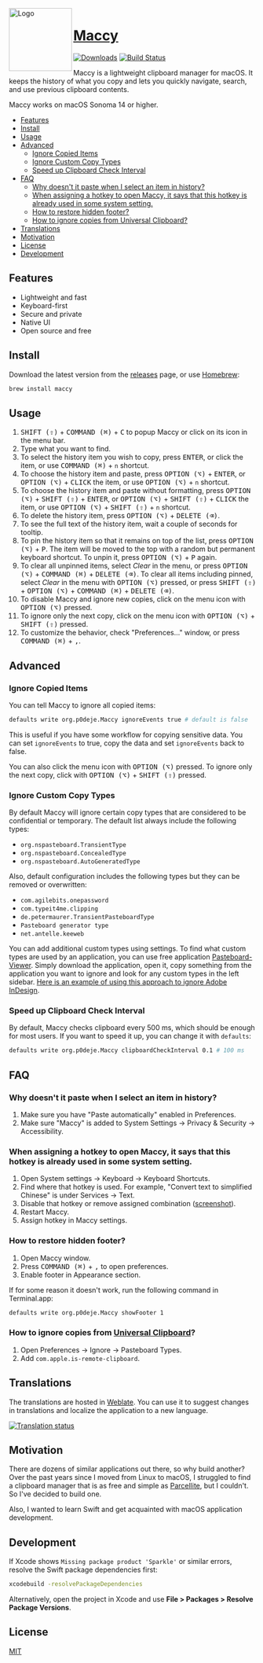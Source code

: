 
<img width="128px" src="https://maccy.app/img/maccy/Logo.png" alt="Logo" align="left" />

# [Maccy](https://maccy.app)

[![Downloads](https://img.shields.io/github/downloads/p0deje/Maccy/total.svg)](https://github.com/p0deje/Maccy/releases/latest)
[![Build Status](https://img.shields.io/bitrise/716921b669780314/master?token=3pMiCb5dpFzlO-7jTYtO3Q)](https://app.bitrise.io/app/716921b669780314)

Maccy is a lightweight clipboard manager for macOS. It keeps the history of what you copy
and lets you quickly navigate, search, and use previous clipboard contents.

Maccy works on macOS Sonoma 14 or higher.

<!-- vim-markdown-toc GFM -->

* [Features](#features)
* [Install](#install)
* [Usage](#usage)
* [Advanced](#advanced)
  * [Ignore Copied Items](#ignore-copied-items)
  * [Ignore Custom Copy Types](#ignore-custom-copy-types)
  * [Speed up Clipboard Check Interval](#speed-up-clipboard-check-interval)
* [FAQ](#faq)
  * [Why doesn't it paste when I select an item in history?](#why-doesnt-it-paste-when-i-select-an-item-in-history)
  * [When assigning a hotkey to open Maccy, it says that this hotkey is already used in some system setting.](#when-assigning-a-hotkey-to-open-maccy-it-says-that-this-hotkey-is-already-used-in-some-system-setting)
  * [How to restore hidden footer?](#how-to-restore-hidden-footer)
  * [How to ignore copies from Universal Clipboard?](#how-to-ignore-copies-from-universal-clipboard)
* [Translations](#translations)
* [Motivation](#motivation)
* [License](#license)
* [Development](#development)

<!-- vim-markdown-toc -->

## Features

* Lightweight and fast
* Keyboard-first
* Secure and private
* Native UI
* Open source and free

## Install

Download the latest version from the [releases](https://github.com/p0deje/Maccy/releases/latest) page, or use [Homebrew](https://brew.sh/):

```sh
brew install maccy
```

## Usage

1. <kbd>SHIFT (⇧)</kbd> + <kbd>COMMAND (⌘)</kbd> + <kbd>C</kbd> to popup Maccy or click on its icon in the menu bar.
2. Type what you want to find.
3. To select the history item you wish to copy, press <kbd>ENTER</kbd>, or click the item, or use <kbd>COMMAND (⌘)</kbd> + `n` shortcut.
4. To choose the history item and paste, press <kbd>OPTION (⌥)</kbd> + <kbd>ENTER</kbd>, or <kbd>OPTION (⌥)</kbd> + <kbd>CLICK</kbd> the item, or use <kbd>OPTION (⌥)</kbd> + `n` shortcut.
5. To choose the history item and paste without formatting, press <kbd>OPTION (⌥)</kbd> + <kbd>SHIFT (⇧)</kbd> + <kbd>ENTER</kbd>, or <kbd>OPTION (⌥)</kbd> + <kbd>SHIFT (⇧)</kbd> + <kbd>CLICK</kbd> the item, or use <kbd>OPTION (⌥)</kbd> + <kbd>SHIFT (⇧)</kbd> + `n` shortcut.
6. To delete the history item, press <kbd>OPTION (⌥)</kbd> + <kbd>DELETE (⌫)</kbd>.
7. To see the full text of the history item, wait a couple of seconds for tooltip.
8. To pin the history item so that it remains on top of the list, press <kbd>OPTION (⌥)</kbd> + <kbd>P</kbd>. The item will be moved to the top with a random but permanent keyboard shortcut. To unpin it, press <kbd>OPTION (⌥)</kbd> + <kbd>P</kbd> again.
9. To clear all unpinned items, select _Clear_ in the menu, or press <kbd>OPTION (⌥)</kbd> + <kbd>COMMAND (⌘)</kbd> + <kbd>DELETE (⌫)</kbd>. To clear all items including pinned, select _Clear_ in the menu with  <kbd>OPTION (⌥)</kbd> pressed, or press <kbd>SHIFT (⇧)</kbd> + <kbd>OPTION (⌥)</kbd> + <kbd>COMMAND (⌘)</kbd> + <kbd>DELETE (⌫)</kbd>.
10. To disable Maccy and ignore new copies, click on the menu icon with <kbd>OPTION (⌥)</kbd> pressed.
11. To ignore only the next copy, click on the menu icon with <kbd>OPTION (⌥)</kbd> + <kbd>SHIFT (⇧)</kbd> pressed.
12. To customize the behavior, check "Preferences…" window, or press <kbd>COMMAND (⌘)</kbd> + <kbd>,</kbd>.

## Advanced

### Ignore Copied Items

You can tell Maccy to ignore all copied items:

```sh
defaults write org.p0deje.Maccy ignoreEvents true # default is false
```

This is useful if you have some workflow for copying sensitive data. You can set `ignoreEvents` to true, copy the data and set `ignoreEvents` back to false.

You can also click the menu icon with <kbd>OPTION (⌥)</kbd> pressed. To ignore only the next copy, click with <kbd>OPTION (⌥)</kbd> + <kbd>SHIFT (⇧)</kbd> pressed.

### Ignore Custom Copy Types

By default Maccy will ignore certain copy types that are considered to be confidential
or temporary. The default list always include the following types:

* `org.nspasteboard.TransientType`
* `org.nspasteboard.ConcealedType`
* `org.nspasteboard.AutoGeneratedType`

Also, default configuration includes the following types but they can be removed
or overwritten:

* `com.agilebits.onepassword`
* `com.typeit4me.clipping`
* `de.petermaurer.TransientPasteboardType`
* `Pasteboard generator type`
* `net.antelle.keeweb`

You can add additional custom types using settings.
To find what custom types are used by an application, you can use
free application [Pasteboard-Viewer](https://github.com/sindresorhus/Pasteboard-Viewer).
Simply download the application, open it, copy something from the application you
want to ignore and look for any custom types in the left sidebar. [Here is an example
of using this approach to ignore Adobe InDesign](https://github.com/p0deje/Maccy/issues/125).

### Speed up Clipboard Check Interval

By default, Maccy checks clipboard every 500 ms, which should be enough for most users. If you want
to speed it up, you can change it with `defaults`:

```sh
defaults write org.p0deje.Maccy clipboardCheckInterval 0.1 # 100 ms
```

## FAQ

### Why doesn't it paste when I select an item in history?

1. Make sure you have "Paste automatically" enabled in Preferences.
2. Make sure "Maccy" is added to System Settings -> Privacy & Security -> Accessibility.

### When assigning a hotkey to open Maccy, it says that this hotkey is already used in some system setting.

1. Open System settings -> Keyboard -> Keyboard Shortcuts.
2. Find where that hotkey is used. For example, "Convert text to simplified Chinese" is under Services -> Text.
3. Disable that hotkey or remove assigned combination ([screenshot](https://github.com/p0deje/Maccy/assets/576152/446719e6-c3e5-4eb0-95fb-5a811066487f)).
4. Restart Maccy.
5. Assign hotkey in Maccy settings.

### How to restore hidden footer?

1. Open Maccy window.
2. Press <kbd>COMMAND (⌘)</kbd> + <kbd>,</kbd> to open preferences.
3. Enable footer in Appearance section.

If for some reason it doesn't work, run the following command in Terminal.app:

```sh
defaults write org.p0deje.Maccy showFooter 1
```

### How to ignore copies from [Universal Clipboard](https://support.apple.com/en-us/102430)?

1. Open Preferences -> Ignore -> Pasteboard Types.
2. Add `com.apple.is-remote-clipboard`.

## Translations

The translations are hosted in [Weblate](https://hosted.weblate.org/engage/maccy/).
You can use it to suggest changes in translations and localize the application to a new language.

[![Translation status](https://hosted.weblate.org/widget/maccy/multi-auto.svg)](https://hosted.weblate.org/engage/maccy/)

## Motivation

There are dozens of similar applications out there, so why build another?
Over the past years since I moved from Linux to macOS, I struggled to find
a clipboard manager that is as free and simple as [Parcellite](http://parcellite.sourceforge.net),
but I couldn't. So I've decided to build one.

Also, I wanted to learn Swift and get acquainted with macOS application development.

## Development

If Xcode shows `Missing package product 'Sparkle'` or similar errors, resolve the Swift package dependencies first:

```sh
xcodebuild -resolvePackageDependencies
```

Alternatively, open the project in Xcode and use **File > Packages > Resolve Package Versions**.

## License

[MIT](./LICENSE)
